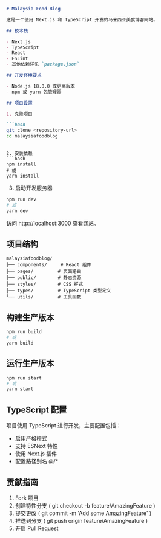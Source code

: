 ```markdown
# Malaysia Food Blog

这是一个使用 Next.js 和 TypeScript 开发的马来西亚美食博客网站。

## 技术栈

- Next.js
- TypeScript 
- React
- ESLint
- 其他依赖详见 `package.json`

## 开发环境要求

- Node.js 18.0.0 或更高版本
- npm 或 yarn 包管理器

## 项目设置

1. 克隆项目

```bash
git clone <repository-url>
cd malaysiafoodblog
 ```
```

2. 安装依赖
```bash
npm install
# 或
yarn install
 ```

3. 启动开发服务器
```bash
npm run dev
# 或
yarn dev
 ```

访问 http://localhost:3000 查看网站。

## 项目结构
```plaintext
malaysiafoodblog/
├── components/     # React 组件
├── pages/         # 页面路由
├── public/        # 静态资源
├── styles/        # CSS 样式
├── types/         # TypeScript 类型定义
└── utils/         # 工具函数
 ```

## 构建生产版本
```bash
npm run build
# 或
yarn build
 ```

## 运行生产版本
```bash
npm run start
# 或
yarn start
 ```

## TypeScript 配置
项目使用 TypeScript 进行开发，主要配置包括：

- 启用严格模式
- 支持 ESNext 特性
- 使用 Next.js 插件
- 配置路径别名 @/*
## 贡献指南
1. Fork 项目
2. 创建特性分支 ( git checkout -b feature/AmazingFeature )
3. 提交更改 ( git commit -m 'Add some AmazingFeature' )
4. 推送到分支 ( git push origin feature/AmazingFeature )
5. 开启 Pull Request